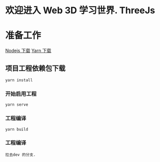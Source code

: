 # 欢迎进入 Web 3D 学习世界. ThreeJs

# 准备工作
[Nodejs 下载](https://nodejs.org/en/)
[Yarn 下载](https://yarn.bootcss.com/)
## 项目工程依赖包下载
```
yarn install
```

### 开始启用工程
```
yarn serve
```

### 工程编译
```
yarn build
```

### 工程编译
```
拉去dev 的分支.
```